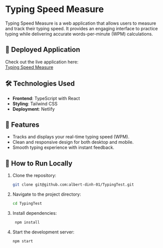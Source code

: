 # Typing Speed Measure

Typing Speed Measure is a web application that allows users to measure and track their typing speed. It provides an engaging interface to practice typing while delivering accurate words-per-minute (WPM) calculations.

## 🚀 Deployed Application

Check out the live application here:  
[Typing Speed Measure](https://peaceful-muffin-0fc3d6.netlify.app/)

## 🛠️ Technologies Used

- **Frontend**: TypeScript with React
- **Styling**: Tailwind CSS
- **Deployment**: Netlify

## 📄 Features

- Tracks and displays your real-time typing speed (WPM).
- Clean and responsive design for both desktop and mobile.
- Smooth typing experience with instant feedback.

## 🔧 How to Run Locally

1. Clone the repository:

   ```bash
   git clone git@github.com:albert-dinh-01/TypingTest.git
   ```

2. Navigate to the project directory:

   ```bash
   cd TypingTest
   ```

3. Install dependencies:

   ```bash
    npm install
   ```

4. Start the development server:

   ```bash
   npm start
   ```
